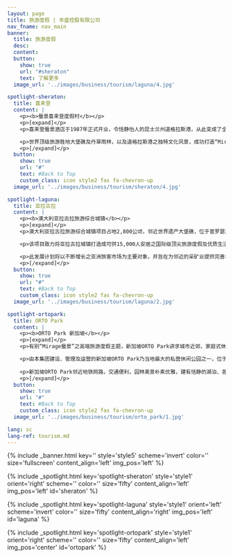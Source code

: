 ```yaml
---
layout: page
title: 旅游度假 | 丰盛控股有限公司
nav_fname: nav_main
banner:
  title: 旅游度假
  desc:
  content:
  button:
    show: true
    url: "#sheraton"
    text: 了解更多
  image_url: '../images/business/tourism/laguna/4.jpg'

spotlight-sheraton:
  title: 喜来登
  content: |
    <p><b>蜃景喜来登度假村</b></p>
    <p>[expand]</p>
    <p>喜来登蜃景酒店于1987年正式开业，令恬静怡人的昆士兰州道格拉斯港，从此变成了全球热捧之热带度假旅游乐园，各国政要巨星包括中国前国家主席江泽民、美国前总统克林顿、美国著名影星汤姆汉克斯及约翰．特拉沃尔塔、英国著名歌手米克．贾格尔、德国名模克劳迪亚．希弗等均曾经造访该酒店，在四英里的沙滩上留下璀璨光影。</p>

    <p>世界顶级旅游胜地大堡礁及丹翠雨林，以及道格拉斯港之独特文化风景，成功打造“Mirgae蜃景”为高端旅游度假品牌，丰盛控股更将此高端旅游度假品牌，引入至中国及其他国家旅游地产项目。</p>
    <p>[/expand]</p>
  button:
    show: true
    url: "#"
    text: #Back to Top
    custom_class: icon style2 fas fa-chevron-up
  image_url: '../images/business/tourism/sheraton/4.jpg'

spotlight-laguna:
  title: 亚拉古拉
  content: |
    <p><b>澳大利亚拉古拉旅游综合城镇</b></p>
    <p>[expand]</p>
    <p>澳大利亚拉古拉旅游综合城镇项目占地2,800公顷，邻近世界遗产大堡礁，位于普罗瑟派恩机场以南25公里，距离Bruce高速公路8公里，毗邻Midge Point小镇。项目座落于圣灵群岛地区，圣灵群岛由74座景色秀丽的小岛组成，毗邻大堡礁，成就当地成为二十一世纪综合旅游度假圣地的理想地标。</p>

    <p>该项目致力将亚拉古拉城镇打造成可供15,000人安居之国际级顶尖旅游度假及优质生活胜地，计划兴建或合资发展国际机场，5间国际级酒店、赌场与娱乐中心，两个18洞及一个27洞高尔夫球场，拥有860个泊位之游艇码头，与旅游观光相关之有机农场、购物零售区、会议中心、邮轮码头，以及以退休度假及房地产相关之项目。</p>

    <p>此发展计划将以不断增长之亚洲旅客市场为主要对象，并旨在为邻近的采矿业提供完善地区设施服务，势将成为昆士兰旅游、资源、建筑及农业等经济发展焦点。</p>
    <p>[/expand]</p>
  button:
    show: true
    url: "#"
    text: #Back to Top
    custom_class: icon style2 fas fa-chevron-up
  image_url: '../images/business/tourism/laguna/2.jpg'

spotlight-ortopark:
  title: ORTO Park
  content: |
    <p><b>ORTO Park 新加坡</b></p>
    <p>[expand]</p>
    <p>有别“Mirage蜃景”之高端旅游度假主题，新加坡ORTO Park讲求城市近郊，家庭式休闲度假，强调自然，原始生态的理念。</p>

    <p>由本集团建设、管理及运营的新加坡ORTO Park乃当地最大的私营休闲公园之一，位于新加坡北部，占地约51500平方米，自然环境优美，是深受新加坡当地居民及海外游客喜欢之休闲娱乐公园。</p>
    
    <p>新加坡ORTO Park邻近地铁网路，交通便利，园林美景朴素优雅，建有恬静的湖泊、各类活动设施如钓虾钓鱼、儿童游乐活动等；室外活动场地如湖畔小屋及湖畔大道，适合举办各类型学校活动，家庭聚会和结婚典礼等；景色怡人的园内餐厅及咖啡座，提供美味难忘的湖边美食体验。</p>
    <p>[/expand]</p>
  button:
    show: true
    url: "#"
    text: #Back to Top
    custom_class: icon style2 fas fa-chevron-up
  image_url: '../images/business/tourism/orto_park/1.jpg'

lang: sc
lang-ref: tourism.md
---
```

<!-- Welcome Banner -->
{% include _banner.html key='' style='style5' scheme='invert' color='' size='fullscreen' content_align='left' img_pos='left' %}

<!-- Properties -->
{% include _spotlight.html key='spotlight-sheraton' style='style1' orient='right' scheme='' color='' size='fifty' content_align='left' img_pos='left' id='sheraton' %}

{% include _spotlight.html key='spotlight-laguna' style='style1' orient='left' scheme='invert' color='' size='fifty' content_align='right' img_pos='left' id='laguna' %}

{% include _spotlight.html key='spotlight-ortopark' style='style1' orient='right' scheme='' color='' size='fifty' content_align='left' img_pos='center' id='ortopark' %}


